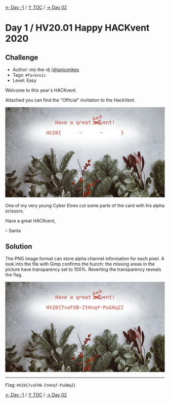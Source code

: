 [← Day -1](../day-1/) / [↑ TOC](../README.md) / [→ Day 02](../day02/)


# Day 1 / HV20.01 Happy HACKvent 2020



## Challenge

<!-- ...10....:...20....:...30....:...40....:...50....:...60....:...70....:. -->
* Author: mij-the-dj ([@janicmikes](https://twitter.com/janicmikes)
* Tags:   `#forensic`
* Level:  Easy

Welcome to this year's HACKvent.

Attached you can find the "Official" invitation to the HackVent.

![](day1_1.png)

One of my very young Cyber Elves cut some parts of the card with his alpha 
scissors.

Have a great HACKvent,

– Santa



## Solution

The PNG image format can store alpha channel information for each pixel. A look
into the file with Gimp confirms the hunch: the missing areas in the picture
have transparency set to 100%. Reverting the transparency reveals the flag.

![](day1_1_solution.png)

--------------------------------------------------------------------------------

Flag: `HV20{7vxFXB-ItHnqf-PuGNqZ}`

[← Day -1](../day-1/) / [↑ TOC](../README.md) / [→ Day 02](../day02/)
